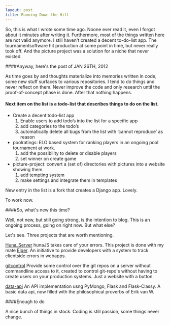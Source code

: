 ```yaml
---
layout: post
title: Running Down the Hill
---
```


So, this is what I wrote some time ago. Noone ever read it, even I forgot about it minutes after writing it. Furthermore, most of the things written here are not valid anymore. I still haven't created a decent to-do-list app. The tournamentsoftware hit production at some point in time, but never really took off. And the picture project was a solution for a niche that never existed.

####Anyway, here's the post of JAN 26TH, 2012

As time goes by and thoughts materialize into memories written in code, some new stuff surfaces to various repositories. I tend to do things and never reflect on them. Never improve the code and only research until the proof-of-concept phase is done. After that nothing happens.

#### Next item on the list is a todo-list that describes things to do on the list.

*   Create a decent todo-list app
    1.  Enable users to add todo’s into the list for a specific app
    2.  add categories to the todo’s
    3.  automatically delete all bugs from the list with ‘cannot reproduce’ as reason
*   poolratings: ELO based system for ranking players in an ongoing pool tournament at work.
    1.  add the possibility to delete or disable players
    2.  set winner on create game
*   picture-project: convert a (set of) directories with pictures into a website showing them.
    1.  add tempting system
    2.  make settings and integrate them in templates

New entry in the list is a fork that creates a Django app. Lovely.

To work now.

####So, what's new this time?

Well, not new, but still going strong, is the intention to blog. This is an ongoing process, going on right now. But what else?

Let's see. Three projects that are worth mentioning.

[Huna_Server](https://github.com/TuvokVersatileKolinahr/Huna_Server)
hunaJS takes care of your errors. This project is done with my mate [Elger](https://github.com/elgervb). An initiative to provide developers with a system to track clientside errors in webapps.

[gitcontrol](https://github.com/tuvokki/gitcontrol)
Provide some control over the git repos on a server without commandline access to it, created to control git-repo's without having to create users on your production systems. Just a website with a button.

[data-api](https://github.com/tuvokki/data-api)
An API implementation usng PyMongo, Flask and Flask-Classy. A basic data api, now filled with the philosophical proverbs of Erik van W.

####Enough to do

A nice bunch of things in stock. Coding is still passion, some things never change. 

